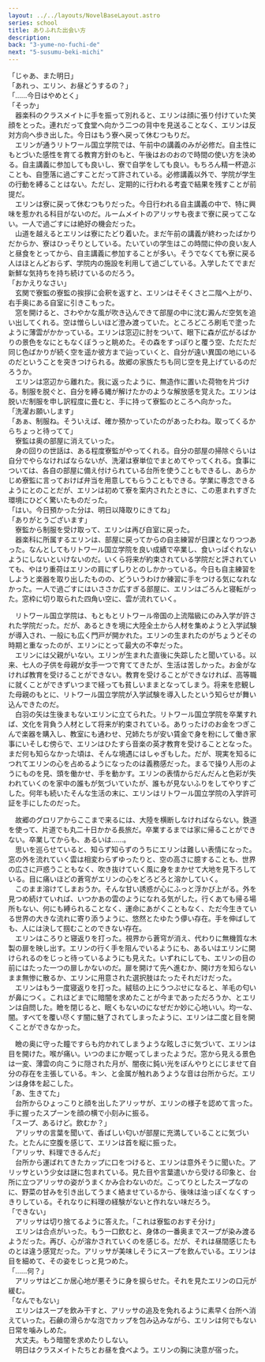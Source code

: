 ```yaml
---
layout: ../../layouts/NovelBaseLayout.astro
series: school
title: ありふれた出会い方
description: 
back: "3-yume-no-fuchi-de"
next: "5-susumu-beki-michi"
---
```


「じゃあ、また明日」
<br>
「あれっ、エリン、お昼どうするの？」
<br>
「……今日はやめとく」
<br>
「そっか」
<br>
　器楽科のクラスメイトに手を振って別れると、エリンは顔に張り付けていた笑顔をとった。連れだって食堂へ向かう二つの背中を見送ることなく、エリンは反対方向へ歩き出した。今日はもう寮へ戻って休むつもりだ。
<br>
　エリンが通うリトワール国立学院では、午前中の講義のみが必修だ。自主性にもとづいた感性を育てる教育方針のもと、午後はおのおので時間の使い方を決める。自主講義に参加しても良いし、寮で自学をしても良い。もちろん精一杯遊ぶことも、自堕落に過ごすことだって許されている。必修講義以外で、学院が学生の行動を縛ることはない。ただし、定期的に行われる考査で結果を残すことが前提だ。
<br>
　エリンは寮に戻って休むつもりだった。今日行われる自主講義の中で、特に興味を惹かれる科目がないのだ。ルームメイトのアリッサも夜まで寮に戻ってこない。一人で過ごすには絶好の機会だった。
<br>
　山道を越えるとエリンは寮にたどり着いた。まだ午前の講義が終わったばかりだからか、寮はひっそりとしている。たいていの学生はこの時間に仲の良い友人と昼食をとってから、自主講義に参加することが多い。そうでなくても寮に戻る人はほとんどおらず、学院内の施設を利用して過ごしている。入学したてでまだ新鮮な気持ちを持ち続けているのだろう。
<br>
「おかえりなさい」
<br>
　玄関で寮監の寮監の挨拶に会釈を返すと、エリンはそそくさと二階へ上がり、右手奥にある自室に引きこもった。
<br>
　窓を開けると、さわやかな風が吹き込んできて部屋の中に沈む澱んだ空気を追い出してくれる。空は憎らしいほど澄み渡っていた。ところどころ刷毛で塗ったように薄雲がかかっている。エリンは窓辺に肘をついて、眼下に森が広がるばかりの景色をなにともなくぼうっと眺めた。その森をすっぽりと覆う空、ただただ同じ色ばかりが続く空を遥か彼方まで辿っていくと、自分が遠い異国の地にいるのだということを突きつけられる。故郷の家族たちも同じ空を見上げているのだろうか。
<br>
　エリンは窓辺から離れた。我に返ったように、無造作に置いた荷物を片づける。制服を脱ぐと、自分を縛る縄が解けたかのような解放感を覚えた。エリンは脱いだ制服を申し訳程度に畳むと、手に持って寮監のところへ向かった。
<br>
「洗濯お願いします」
<br>
「あぁ、制服ね。そういえば、確か預かっていたのがあったわね。取ってくるからちょっと待ってて」
<br>
　寮監は奥の部屋に消えていった。
<br>
　身の回りの世話は、ある程度寮監がやってくれる。自分の部屋の掃除ぐらいは自分でやらなければならないが、洗濯は寮単位でまとめてやってくれる。食事については、各自の部屋に備え付けられている台所を使うこともできるし、あらかじめ寮監に言っておけば弁当を用意してもらうこともできる。学業に専念できるようにとのことだが、エリンは初めて寮を案内されたときに、この恵まれすぎた環境にひどく驚いたものだった。
<br>
「はい。今日預かった分は、明日以降取りにきてね」
<br>
「ありがとうございます」
<br>
　寮監から制服を受け取って、エリンは再び自室に戻った。
<br>
　器楽科に所属するエリンは、部屋に戻ってからの自主練習が日課となりつつあった。なんとしてもリトワール国立学院を良い成績で卒業し、食いっぱぐれないようにしないといけないのだ。いくら将来が約束されている学院だと評されていても、やはり重荷はエリンの肩にずしりとのしかかっている。今日も自主練習をしようと楽器を取り出したものの、どういうわけか練習に手をつける気になれなかった。一人で過ごすにはいささか広すぎる部屋に、エリンはごろんと寝転がった。窓枠に切り取られた四角い空に、雲が流れていく。

　リトワール国立学院は、もともとリトワール帝国の上流階級にのみ入学が許された学院だった。だが、あるときを境に大陸全土から人材を集めようと入学試験が導入され、一般にも広く門戸が開かれた。エリンの生まれたのがちょうどその時期と重なったのが、エリンにとって最大の不幸だった。
<br>
　エリンには父親がいない。エリンが生まれた直後に失踪したと聞いている。以来、七人の子供を母親が女手一つで育ててきたが、生活は苦しかった。お金がなければ教育を受けることができない。教育を受けることができなければ、高等職に就くことができずいつまで経っても貧しいままとなってしまう。将来を悲観した母親のもとに、リトワール国立学院が入学試験を導入したという知らせが舞い込んできたのだ。
<br>
　白羽の矢は生後まもないエリンに立てられた。リトワール国立学院を卒業すれば、文化を背負う人材として将来が約束されている。ありったけのお金をつぎこんで楽器を購入し、教室にも通わせ、兄姉たちが安い賃金で身を粉にして働き家事にいそしむ傍らで、エリンはひたすら音楽の英才教育を受けることとなった。まだ何も知らなかった頃は、そんな境遇にはしゃぎもした。だが、現実を知るにつれてエリンの心を占めるようになったのは義務感だった。まるで操り人形のようにものを見、頭を働かせ、手を動かす。エリンの表情からだんだんと色彩が失われていくのを家中の誰もが気づいていたが、誰もが見ないふりをしてやりすごした。何年も続いたそんな生活の末に、エリンはリトワール国立学院の入学許可証を手にしたのだった。

　故郷のグロリアからここまで来るには、大陸を横断しなければならない。鉄道を使って、片道でも丸二十日かかる長旅だ。卒業するまでは家に帰ることができない。卒業してからも、あるいは……。
<br>
　思いを巡らせていると、知らず知らずのうちにエリンは難しい表情になった。窓の外を流れていく雲は相変わらずゆったりと、空の高さに臆することも、世界の広さに戸惑うこともなく、吹き抜けていく風に身をまかせて大地を見下ろしている。目に痛いほどの蒼穹がエリンの心をどろどろと溶かしていく。
<br>
　このまま溶けてしまおうか。そんな甘い誘惑が心にふっと浮かび上がる。外を見つめ続けていれば、いつかあの雲のようになれる気がした。行くあても帰る場所もない、何にも縛られることなく、運命にあがくこともなく、ただ今生きている世界の大きな流れに寄り添うように、悠然とたゆたう儚い存在。手を伸ばしても、人には決して掴むことのできない存在。
<br>
　エリンはころりと寝返りを打った。視界から蒼穹が消え、代わりに無機質な木製の扉を映し出す。エリンの行く手を阻んでいるようにも、あるいはエリンに開けられるのをじっと待っているようにも見えた。いずれにしても、エリンの目の前にはたった一つの扉しかないのだ。扉を開けて先へ進むか、開け方を知らないまま無惨に散るか、エリンに用意された選択肢はたったそれだけだった。
<br>
　エリンはもう一度寝返りを打った。絨毯の上にうつぶせになると、羊毛の匂いが鼻につく。これほどまでに暗闇を求めたことが今まであっただろうか、とエリンは自問した。瞼を閉じると、眠くもないのになぜだか妙に心地いい。均一な、闇。すべてを覆い尽くす闇に魅了されてしまったように、エリンは二度と目を開くことができなかった。

　瞼の奥に守った瞳ですらも灼かれてしまうような眩しさに気づいて、エリンは目を開けた。喉が痛い。いつのまにか眠ってしまったようだ。窓から見える景色は一変、薄雲の向こうに隠された月が、闇夜に鈍い光をぼんやりとにじませて自分の存在を主張している。キン、と金属が触れあうような音は台所からだ。エリンは身体を起こした。
<br>
「あ、生きてた」
<br>
　台所からひょっこりと顔を出したアリッサが、エリンの様子を認めて言った。手に握ったスプーンを顔の横で小刻みに振る。
<br>
「スープ、あるけど。飲むか？」
<br>
　アリッサの言葉を聞いて、香ばしい匂いが部屋に充満していることに気づいた。とたんに空腹を感じて、エリンは首を縦に振った。
<br>
「アリッサ、料理できるんだ」
<br>
　台所から運ばれてきたカップに口をつけると、エリンは意外そうに聞いた。アリッサという少女は謎に包まれている。見た目や言葉遣いから受ける印象と、台所に立つアリッサの姿がうまくかみ合わないのだ。こってりとしたスープなのに、野菜の甘みを引き出してうまく絡ませているから、後味は油っぽくなくすっきりしている。それなりに料理の経験がないと作れない味だろう。
<br>
「できない」
<br>
　アリッサは切り捨てるように答えた。「これは寮監のおすそ分け」
<br>
　エリンは合点がいった。もう一口飲むと、身体の一番奥までスープが染み渡るようだった。再び、心が溶かされていくのを感じる。だが、それは昼間感じたものとは違う感覚だった。アリッサが美味しそうにスープを飲んでいる。エリンは目を細めて、その姿をじっと見つめた。
<br>
「……何？」
<br>
　アリッサはどこか居心地が悪そうに身を捩らせた。それを見たエリンの口元が緩む。
<br>
「なんでもない」
<br>
　エリンはスープを飲み干すと、アリッサの追及を免れるように素早く台所へ消えていった。石鹸の滑らかな泡でカップを包み込みながら、エリンは何でもない日常を噛みしめた。
<br>
　大丈夫。もう暗闇を求めたりしない。
<br>
　明日はクラスメイトたちとお昼を食べよう。エリンの胸に決意が宿った。